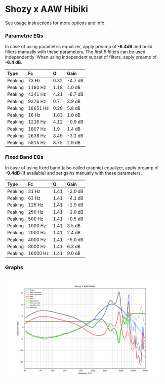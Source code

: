 # Shozy x AAW Hibiki
See [usage instructions](https://github.com/jaakkopasanen/AutoEq#usage) for more options and info.

### Parametric EQs
In case of using parametric equalizer, apply preamp of **-6.4dB** and build filters manually
with these parameters. The first 5 filters can be used independently.
When using independent subset of filters, apply preamp of **-6.4 dB**.

| Type    | Fc       |    Q | Gain    |
|:--------|:---------|:-----|:--------|
| Peaking | 73 Hz    | 0.32 | -4.7 dB |
| Peaking | 1190 Hz  | 1.18 | 4.0 dB  |
| Peaking | 4341 Hz  | 4.21 | -8.7 dB |
| Peaking | 9376 Hz  | 0.7  | 3.9 dB  |
| Peaking | 18651 Hz | 0.28 | 5.8 dB  |
| Peaking | 16 Hz    | 1.83 | 1.0 dB  |
| Peaking | 1216 Hz  | 4.12 | -0.9 dB |
| Peaking | 1807 Hz  | 1.9  | 1.4 dB  |
| Peaking | 2638 Hz  | 3.49 | -3.1 dB |
| Peaking | 5815 Hz  | 8.75 | 2.9 dB  |

### Fixed Band EQs
In case of using fixed band (also called graphic) equalizer, apply preamp of **-9.4dB**
(if available) and set gains manually with these parameters.

| Type    | Fc       |    Q | Gain    |
|:--------|:---------|:-----|:--------|
| Peaking | 31 Hz    | 1.41 | -3.0 dB |
| Peaking | 63 Hz    | 1.41 | -4.1 dB |
| Peaking | 125 Hz   | 1.41 | -2.9 dB |
| Peaking | 250 Hz   | 1.41 | -2.0 dB |
| Peaking | 500 Hz   | 1.41 | -0.5 dB |
| Peaking | 1000 Hz  | 1.41 | 3.5 dB  |
| Peaking | 2000 Hz  | 1.41 | 2.4 dB  |
| Peaking | 4000 Hz  | 1.41 | -5.0 dB |
| Peaking | 8000 Hz  | 1.41 | 6.3 dB  |
| Peaking | 16000 Hz | 1.41 | 9.0 dB  |

### Graphs
![](./Shozy%20x%20AAW%20Hibiki.png)